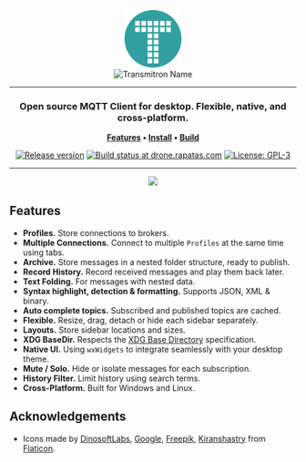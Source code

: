 <p align="center">
    <img
        width="20%"
		alt="Transmitron Logo"
		src="./resources/images/transmitron.svg">
    <br>
    <img
        width="60%"
		alt="Transmitron Name"
		src="https://i.imgur.com/ur5ftjH.png">
</p>
<hr>
<h3 align="center">
    Open source MQTT Client for desktop. Flexible, native, and cross-platform.
</h3>
<p align="center">
	<strong>
		<a href="#features">Features</a>
		•
		<a href="https://github.com/Rapatas/transmitron/releases/latest">Install</a>
		•
		<a href="./docs/build.md">Build</a>
	</strong>
</p>
<p align="center">
	<a
        href="https://github.com/Rapatas/transmitron/releases"><img
            alt="Release version"
            src="https://img.shields.io/github/v/release/Rapatas/transmitron?logo=github&style=for-the-badge"
        ></a>
	<a
        href="https://drone.rapatas.com/Rapatas/transmitron/"><img
            alt="Build status at drone.rapatas.com"
            src="https://img.shields.io/drone/build/Rapatas/transmitron/develop?logo=drone&server=https%3A%2F%2Fdrone.rapatas.com&style=for-the-badge"
        ></a>
	<a
        href="https://github.com/Rapatas/transmitron/blob/develop/LICENSE.txt"><img
		    alt="License: GPL-3"
            src="https://img.shields.io/github/license/Rapatas/transmitron?style=for-the-badge"
        ></a>
</p>
<hr>
<p align="center">
	<img src="https://i.imgur.com/4EeB22V.png">
</p>


## Features

- **Profiles.** Store connections to brokers.
- **Multiple Connections.** Connect to multiple `Profiles` at the same time using tabs.
- **Archive.** Store messages in a nested folder structure, ready to publish.
- **Record History.** Record received messages and play them back later.
- **Text Folding.** For messages with nested data.
- **Syntax highlight, detection & formatting.** Supports JSON, XML & binary.
- **Auto complete topics.** Subscribed and published topics are cached.
- **Flexible.** Resize, drag, detach or hide each sidebar separately.
- **Layouts.** Store sidebar locations and sizes.
- **XDG BaseDir.** Respects the [XDG Base Directory](https://specifications.freedesktop.org/basedir-spec/basedir-spec-latest.html) specification.
- **Native UI.** Using `wxWidgets` to integrate seamlessly with your desktop theme.
- **Mute / Solo.** Hide or isolate messages for each subscription.
- **History Filter.** Limit history using search terms.
- **Cross-Platform.** Built for Windows and Linux.

## Acknowledgements

- Icons made by [DinosoftLabs](https://www.flaticon.com/authors/DinosoftLabs), [Google](https://www.flaticon.com/authors/google), [Freepik](https://www.freepik.com), [Kiranshastry](https://www.flaticon.com/authors/kiranshastry) from [Flaticon](https://www.flaticon.com/).
